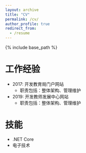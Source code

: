 ```yaml
---
layout: archive
title: "CV"
permalink: /cv/
author_profile: true
redirect_from:
  - /resume
---
```

{% include base_path %}



工作经验
======
* 2017: 开发教育局门户网站
  * 职责包括：整体架构、管理维护
* 2019: 开发教师发展中心网站
  * 职责包括：整体架构、管理维护


技能
======
* .NET Core
* 电子技术
